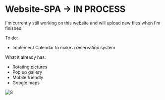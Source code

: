 # Website-SPA -> IN PROCESS
I'm currently still working on this website and will upload new files when I'm finished

To do:
- Implement Calendar to make a reservation system

What it already has:
- Rotating pictures
- Pop up gallery
- Mobile friendly
- Google maps


![8](https://github.com/tjasabizjak/Website-SPA-in-process/assets/126603018/a6d6d1b6-30c1-421d-8464-716c0f60c09d)

